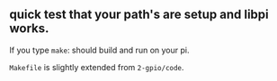 ## quick test that your path's are setup and libpi works.

If you type `make`: should build and run on your pi.

`Makefile` is slightly extended from `2-gpio/code`.
